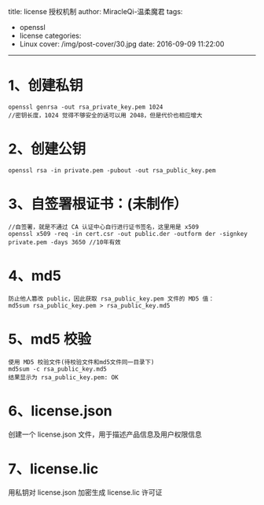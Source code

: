 title: license 授权机制
author: MiracleQi-温柔魔君
tags:
  - openssl
  - license
categories:
  - Linux
cover: /img/post-cover/30.jpg
date: 2016-09-09 11:22:00
---

# 1、创建私钥

```
openssl genrsa -out rsa_private_key.pem 1024   
//密钥长度，1024 觉得不够安全的话可以用 2048，但是代价也相应增大
```

# 2、创建公钥

```
openssl rsa -in private.pem -pubout -out rsa_public_key.pem
```

# 3、自签署根证书：(未制作）

```
//自签署，就是不通过 CA 认证中心自行进行证书签名，这里用是 x509
openssl x509 -req -in cert.csr -out public.der -outform der -signkey private.pem -days 3650 //10年有效
```

# 4、md5

```
防止他人篡改 public，因此获取 rsa_public_key.pem 文件的 MD5 值：
md5sum rsa_public_key.pem > rsa_public_key.md5
```

# 5、md5 校验

```
使用 MD5 校验文件(待校验文件和md5文件同一目录下)
md5sum -c rsa_public_key.md5
结果显示为 rsa_public_key.pem: OK
```

# 6、license.json

创建一个 license.json 文件，用于描述产品信息及用户权限信息

# 7、license.lic

用私钥对 license.json 加密生成 license.lic 许可证